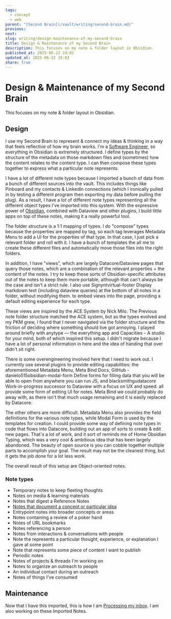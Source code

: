 ```yaml
---
tags:
  - concept
  - web
parent: "[Second Brain](/vault/writing/second-brain.md)"
previous:
next:
slug: writing/design-maintenance-of-my-second-brain
title: Design & Maintenance of my Second Brain
description: This focuses on my note & folder layout in Obsidian.
published_at: 2025-06-22 19:03
updated_at: 2025-06-22 19:03
share: true
---
```


# Design & Maintenance of my Second Brain

This focuses on my note & folder layout in Obsidian.

## Design

I use my Second Brain to represent & connect my ideas & thinking in a way that feels reflective of how my brain works. I'm a [Software Engineer](/vault/writing/software-engineering.md), so everything in Obsidian is extremely structured. I define types by the structure of the metadata on those markdown files and (sometimes) how the content relates to the content type. I can then compose these types together to express what a particular note represents.

I have a lot of different note types because I imported a bunch of data from a bunch of different sources into the vault. This includes things like Pinboard and my contacts & LinkedIn connections (which I ironically pulled in by testing a different program then exporting my data before pulling the plug). As a result, I have a _lot_ of different note types representing all the different object types I've imported into this system. With the expressive power of [Obsidian](/vault/writing/obsidian.md), combined with Dataview and other plugins, I build little apps on top of these notes, making it a really powerful tool.

The folder structure is a 1:1 mapping of types. I do "compose" types because the properties are mapped by tag, so each tag leverages Metadata Menu to add a UI for the properties of that type. In that case, I just pick a relevant folder and roll with it. I have a bunch of templates the all me to create these different files and automatically move those files into the right folders.

In addition, I have "views", which are largely Datacore/Dataview pages that query those notes, which are a combination of the relevant properties + the content of the notes. I try to keep these sorts of Obsidian-specific attributes out of the notes to keep them more portable, although that can't always be the case and isn't a strict rule. I also use Signyntvirtual-footer Display markdown text (including dataview queries) at the bottom of all notes in a folder, without modifying them. to embed views into the page, providing a default editing experience for each type.

These views are inspired by the ACE System by Nick Milo. The Previous note folder structure matched the ACE system, but as the types evolved and my PKM grew, I found that I never navigated via the folder structure and the friction of deciding where something should live got annoying. I played around briefly with anytype — the everything app and Capacities – A studio for your mind, both of which inspired this setup. I didn't migrate because I have a lot of personal information in here and the idea of handing that over didn't sit right.

There is some overengineering involved here that I need to work out. I currently use several plugins to provide editing capabilities: the aforementioned Metadata Menu, Meta Bind Docs, GitHub - danielo515obsidian-modal-form Define forms for filling data that you will be able to open from anywhere you can run JS, and blacksmithgudatacore Work-in-progress successor to Dataview with a focus on UX and speed. all provide some form of editing UI for notes. Meta Bind we could probably do away with, as there isn't that much usage remaining and it is easily replaced by Datacore.

The other others are more difficult. Metadata Menu also provides the field definitions for the various note types, while Modal Form is used by the templates for creation. I could provide some way of defining note types in code that flows into Datacore, building out an app of sorts to create & edit new pages. That's a lot of work, and it sort of reminds me of Home  Obsidian Typing, which was a very cool & ambitious idea that has been largely abandoned. The beauty of open source is you can cobble together multiple parts to accomplish your goal. The result may not be the cleanest thing, but it gets the job done for a lot less work.

 The overall result of this setup are Object-oriented notes.

### Note types

- Temporary notes to keep fleeting thoughts
- Notes on media & learning materials
- Notes that digest a Reference Notes
- [Notes that document a concept or particular idea](/vault/writing/notes-that-document-a-concept-or-particular-idea.md)
- Entrypoint notes into broader concepts or areas
- Notes containing a review of a poker hand
- Notes of URL bookmarks
- Notes referencing a person
- Notes from interactions & conversations with people
- Note the represents a particular thought, experience, or explanation I gave at some point
- Note that represents some piece of content I want to publish
- Periodic notes
- Notes of projects & threads I'm working on
- Notes to organize an outreach to people
- An individual contact during an outreach
- Notes of things I've consumed

## Maintenance

Now that I have this imported, this is how I am [Processing my inbox](/vault/writing/processing-my-inbox.md). I am also working on these Imported Notes.